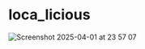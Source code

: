 # loca_licious

![Screenshot 2025-04-01 at 23 57 07](https://github.com/user-attachments/assets/bb855e41-a770-434c-8803-3fd2a62ef1a6)

